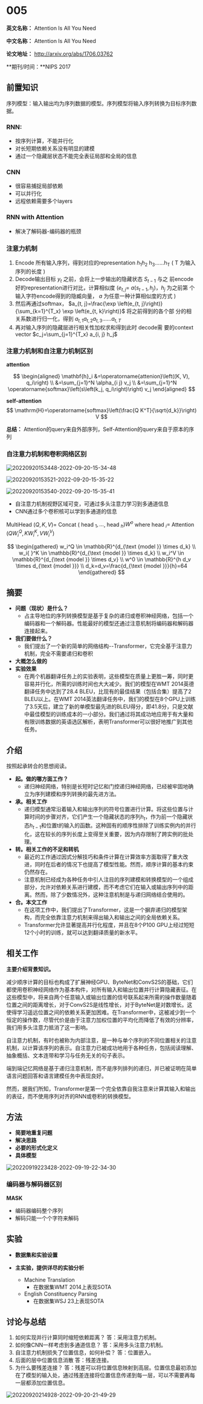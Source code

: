 # 005

**英文名称：** Attention Is All You Need

**中文名称：** Attention Is All You Need

**论文地址：** http://arxiv.org/abs/1706.03762

**期刊/时间：**NIPS 2017


## 前置知识

序列模型：输入输出均为序列数据的模型。序列模型将输入序列转换为目标序列数据。

### RNN:

- 按序列计算，不能并行化
- 对长短期依赖关系没有明显的建模
- 通过一个隐藏层状态不能完全表征局部和全局的信息

### CNN

- 很容易捕捉局部依赖
- 可以并行化
- 远程依赖需要多个layers

### RNN with Attention

- 解决了解码器-编码器的瓶颈

### 注意力机制

1. Encode 所有输入序列，得到对应的representation $h_1 h_2$ $\mathrm{h}_3 \ldots \ldots \mathrm{h}_{\mathrm{T}}$ ( $\mathrm{T}$ 为输入序列的长度 )
2. Decode输出目标 $y_t$ 之前，会将上一步输出的隐藏状态 $S_{t-1}$ 与之 前encode好的representation进行对比，计算相似度 $\left(e_{t, j}=\right.$ $a\left(s_{t-1}, h_j\right) ， h_j$ 为之前第 个输入字符encode得到的隐臧向量， $a$ 为任意一种计算相似度的方式 )
3. 然后再通过softmax， $a_{t, j}=\frac{\exp \left(e_{t, j}\right)}{\sum_{k=1}^{T_x} \exp \left(e_{t, k}\right)}$ 将之前得到的各个部 分的相关系数进行归一化，得到 $a_{t, 1} a_{t, 2} a_{t, 3} \ldots \ldots a_{t, T}$
4. 再对输入序列的隐藏层进行相关性加权求和得到此时 decode需 要的context vector $c_j=\sum_{j=1}^{T_x} a_{i, j} h_j$

### 注意力机制和自注意力机制区别

**attention**

$$
\begin{aligned}
\mathbf{h}_i &=\operatorname{attenion}\left((K, V), q_i\right) \\
&=\sum_{j=1}^N \alpha_{i j} v_j \\
&=\sum_{j=1}^N \operatorname{softmax}\left(s\left(k_j, q_i\right)\right) v_j
\end{aligned}
$$

**self-attention**
$$
\mathrm{H}=\operatorname{softmax}\left(\frac{Q K^T}{\sqrt{d_k}}\right) V
$$

**总结：** Attention的query来自外部序列，Self-Attention的query来自于原本的序列

### 自注意力机制和卷积网络区别

![20220920153448-2022-09-20-15-34-48](https://cdn.jsdelivr.net/gh/ironartisan/picRepo/20220920153448-2022-09-20-15-34-48.png)

![20220920153521-2022-09-20-15-35-22](https://cdn.jsdelivr.net/gh/ironartisan/picRepo/20220920153521-2022-09-20-15-35-22.png)

![20220920153540-2022-09-20-15-35-41](https://cdn.jsdelivr.net/gh/ironartisan/picRepo/20220920153540-2022-09-20-15-35-41.png)

- 自注意力机制视野区域可变，可通过多头注意力学习到多通道信息
- CNN通过多个卷积核可以学到多通道的信息

MultiHead $(Q, K, V)=$ Concat $\left(\right.$ head $_1, \ldots$, head $\left._h\right) W^o$ where head $_i=$ Attention $\left(Q W_i^Q, K W_i^K, V W_i^V\right)$

$$
\begin{gathered}
w_i^Q \in \mathbb{R}^{d_{\text {model }} \times d_k} \\
w_i{ }^K \in \mathbb{R}^{d_{\text {model }} \times d_k} \\
w_i^V \in \mathbb{R}^{d_{\text {model }} \times d_v} \\
w^0 \in \mathbb{R}^{h d_v \times d_{\text {model }}} \\
d_k=d_v=\frac{d_{\text {model }}}{h}=64
\end{gathered}
$$




## 摘要

- **问题（现状）是什么？**
  - 占主导地位的序列转换模型是基于复杂的递归或卷积神经网络，包括一个编码器和一个解码器。性能最好的模型还通过注意机制将编码器和解码器连接起来。
- **我们要做什么？**
  - 我们提出了一个新的简单的网络结构--Transformer，它完全基于注意力机制，完全不需要递归和卷积
- **大概怎么做的**
- **实验效果**
  - 在两个机器翻译任务上的实验表明，这些模型在质量上更胜一筹，同时更容易并行化，所需的训练时间也大大减少。我们的模型在WMT 2014英德翻译任务中达到了28.4 BLEU，比现有的最佳结果（包括合集）提高了2 BLEU以上。在WMT 2014英法翻译任务中，我们的模型在8个GPU上训练了3.5天后，建立了新的单模型最先进的BLEU得分，即41.8分，只是文献中最佳模型的训练成本的一小部分。我们通过将其成功地应用于有大量和有限训练数据的英语选区解析，表明Transformer可以很好地推广到其他任务。

## 介绍

按照起承转合的思想阅读。
- **起。做的哪方面工作？**
  - 递归神经网络，特别是长短时记忆和门控递归神经网络，已经被牢固地确立为序列建模和序列转换的最先进方法。
- **承。相关工作**
  - 递归模型通常沿着输入和输出序列的符号位置进行计算。将这些位置与计算时间的步骤对齐，它们产生一个隐藏状态的序列$h_t$，作为前一个隐藏状态$h_{t-1}$和位置t的输入的函数。这种固有的顺序性排除了训练实例内的并行化，这在较长的序列长度上变得至关重要，因为内存限制了跨实例的批处理。
- **转。相关工作的不足和转机**
  - 最近的工作通过因式分解技巧和条件计算在计算效率方面取得了重大改进，同时在后者的情况下也提高了模型性能。然而，顺序计算的基本约束仍然存在。
  - 注意机制已经成为各种任务中引人注目的序列建模和转换模型的一个组成部分，允许对依赖关系进行建模，而不考虑它们在输入或输出序列中的距离。然而，除了少数情况外，这种注意机制是与递归网络结合使用的。
- **合。本文工作**
  - 在这项工作中，我们提出了Transformer，这是一个摒弃递归的模型架构，而完全依靠注意力机制来得出输入和输出之间的全局依赖关系。
  - Transformer允许显著提高并行化程度，并且在8个P100 GPU上经过短短12个小时的训练，就可以达到翻译质量的新水平。



## 相关工作

**主要介绍背景知识。**

减少顺序计算的目标也构成了扩展神经GPU、ByteNet和ConvS2S的基础，它们都使用卷积神经网络作为基本构件，对所有输入和输出位置并行计算隐藏表征。在这些模型中，将来自两个任意输入或输出位置的信号联系起来所需的操作数量随着位置之间的距离增长，对于ConvS2S是线性增长，对于ByteNet是对数增长。这使得学习遥远位置之间的依赖关系更加困难。在Transformer中，这被减少到一个恒定的操作数，尽管代价是由于注意力加权位置的平均化而降低了有效的分辨率，我们用多头注意力抵消了这一影响。

自注意力机制，有时也被称为内部注意，是一种与单个序列的不同位置相关的注意机制，以计算该序列的表示。自注意力已被成功地用于各种任务，包括阅读理解、抽象概括、文本连带和学习与任务无关的句子表示。

端到端记忆网络是基于递归注意机制，而不是序列排列的递归，并已被证明在简单语言问题回答和语言建模任务中表现良好。

然而，据我们所知，Transformer是第一个完全依靠自我注意来计算其输入和输出的表征，而不使用序列对齐的RNN或卷积的转换模型。

## 方法

- **简要地重复问题**
- **解决思路**
- **必要的形式化定义**
- **具体模型**


![20220919223428-2022-09-19-22-34-30](https://cdn.jsdelivr.net/gh/ironartisan/picRepo/20220919223428-2022-09-19-22-34-30.png)

### 编码器与解码器区别

**MASK**

- 编码器编码整个序列
- 解码只能一个个字符来解码

## 实验

- **数据集和实验设置**
- **主实验，提供详尽的实验分析**


  - Machine Translation
    - 在数据集WMT 2014上表现SOTA
  -  English Constituency Parsing
     - 在数据集WSJ 23上表现SOTA

## 讨论与总结

1. 如何实现并行计算同时缩短依赖距离？
   答：采用注意力机制。
2. 如何像CNN一样考虑到多通道信息？
   答：采用多头注意力机制。
3. 自注意力机制损失了位置信息，如何补偿？
   答：位置嵌入。
4. 后面的层中位置信息消散
   答：残差连接。
5. 为什么要残差连接？
   答：残差可以将位置信息映射到高层。位置信息最初添加在了模型的输入处，通过残差连接将位置信息传递到每一层，可以不需要再每一层都添加位置信息。

![20220920214928-2022-09-20-21-49-29](https://cdn.jsdelivr.net/gh/ironartisan/picRepo/20220920214928-2022-09-20-21-49-29.png)

